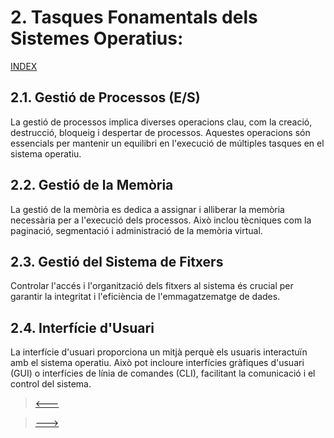 # 2. Tasques Fonamentals dels Sistemes Operatius:
[INDEX](00_Introduccio.md)
## 2.1. Gestió de Processos (E/S)
La gestió de processos implica diverses operacions clau, com la creació, destrucció, bloqueig i despertar de processos. Aquestes operacions són essencials per mantenir un equilibri en l'execució de múltiples tasques en el sistema operatiu.
## 2.2. Gestió de la Memòria
La gestió de la memòria es dedica a assignar i alliberar la memòria necessària per a l'execució dels processos. Això inclou tècniques com la paginació, segmentació i administració de la memòria virtual.
## 2.3. Gestió del Sistema de Fitxers
Controlar l'accés i l'organització dels fitxers al sistema és crucial per garantir la integritat i l'eficiència de l'emmagatzematge de dades.
## 2.4. Interfície d'Usuari
La interfície d'usuari proporciona un mitjà perquè els usuaris interactuïn amb el sistema operatiu. Això pot incloure interfícies gràfiques d'usuari (GUI) o interfícies de línia de comandes (CLI), facilitant la comunicació i el control del sistema.

> [<---](01_Definicio_de_proces.md)
 
> [--->](03_Estats_d_un_Proces.md)